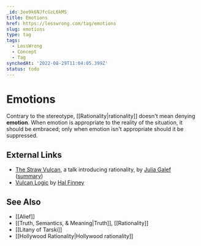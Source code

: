 ```yaml
---
_id: 3ee9k6NJfcGzL6kMS
title: Emotions
href: https://lesswrong.com/tag/emotions
slug: emotions
type: tag
tags:
  - LessWrong
  - Concept
  - Tag
synchedAt: '2022-08-29T11:04:05.399Z'
status: todo
---
```


# Emotions

Contrary to the stereotype, [[Rationality|rationality]] doesn't mean denying **emotion**. When emotion is appropriate to the reality of the situation, it should be embraced; only when emotion isn't appropriate should it be suppressed.

## External Links

- [The Straw Vulcan](http://www.youtube.com/watch?v=tLgNZ9aTEwc), a talk introducing rationality, by [Julia Galef](http://lesswrong.com/user/Julia_Galef/) ([summary](https://www.lesswrong.com/lw/90n/summary_of_the_straw_vulcan/))
- [Vulcan Logic](http://www.overcomingbias.com/2006/12/vulcan_logic.html) by [Hal Finney](https://en.wikipedia.org/wiki/Hal_Finney_(cypherpunk))

## See Also

- [[Alief]]
- [[Truth, Semantics, & Meaning|Truth]], [[Rationality]]
- [[Litany of Tarski]]
- [[Hollywood Rationality|Hollywood rationality]]
